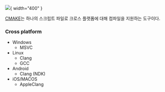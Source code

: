 ![](https://blog.desdelinux.net/wp-content/uploads/2019/07/cmake.jpg){ width="400" }

[CMAKE](https://cmake.org/)는 하나의 스크립트 파일로 크로스 플랫폼에 대해 컴파일을 지원하는 도구이다.

### Cross platform

- Windows
    - MSVC
- Linux
    - Clang
    - GCC
- Android
    - Clang (NDK)
- iOS/MACOS
    - AppleClang


